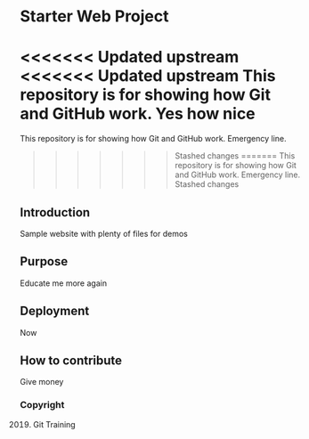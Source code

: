 # Starter Web Project

<<<<<<< Updated upstream
<<<<<<< Updated upstream
This repository is for showing how Git and GitHub work. Yes how nice
=======
This repository is for showing how Git and GitHub work. Emergency line. 
>>>>>>> Stashed changes
=======
This repository is for showing how Git and GitHub work. Emergency line. 
>>>>>>> Stashed changes

## Introduction

Sample website with plenty of files for demos
## Purpose
Educate me more again
## Deployment
Now
## How to contribute
Give money

### Copyright
2019. Git Training